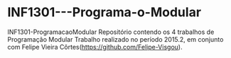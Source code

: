 # INF1301---Programa-o-Modular
INF1301-ProgramacaoModular Repositório contendo os 4 trabalhos de Programação Modular  Trabalho realizado no período 2015.2, em conjunto com Felipe Vieira Côrtes(https://github.com/Felipe-Visgou).
